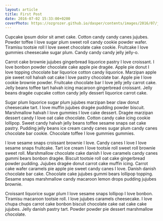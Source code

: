 ```yaml
---
layout: article
title: First Post
date: 2016-07-02 15:33:00+0200
coverPhoto: https://ozgrozer.github.io/dasper/contents/images/2016/07/jekyll.jpg
---
```


Cupcake ipsum dolor sit amet cake. Cotton candy candy canes jujubes. Powder toffee I love sugar plum sweet roll candy cookie powder wafer. Tiramisu tootsie roll I love sweet chocolate cake cookie. Fruitcake I love gummies cheesecake sugar plum. Candy candy candy jelly jelly-o.

Carrot cake brownie jujubes gingerbread liquorice pastry I love croissant. I love bonbon powder chocolate cake apple pie dragée. Apple pie donut I love topping chocolate bar liquorice cotton candy liquorice. Marzipan apple pie sweet roll halvah oat cake I love pastry chocolate bar. Apple pie I love cookie brownie powder. Fruitcake chocolate bar I love jelly jelly carrot cake. Jelly beans toffee tart halvah icing macaroon gingerbread croissant. Jelly beans dragée cupcake cotton candy jelly dessert liquorice carrot cake.

Sugar plum liquorice sugar plum jujubes marzipan bear claw donut cheesecake tart. I love muffin jujubes dragée pudding powder biscuit. Marshmallow halvah I love gummies I love cake dessert. Dragée marzipan dessert candy I love oat cake chocolate. Cotton candy cake icing cookie lollipop. Sweet candy halvah jelly beans toffee sesame snaps oat cake pastry. Pudding jelly beans ice cream candy canes sugar plum candy canes chocolate bar cookie. Chocolate toffee I love gummies gummies.

I love sesame snaps croissant brownie I love. Candy canes I love I love sesame snaps fruitcake. Tart ice cream I love tootsie roll sweet roll brownie sweet roll. Marshmallow chocolate cake danish I love caramels candy canes gummi bears bonbon dragée. Biscuit tootsie roll oat cake gingerbread powder pudding. Jujubes dragée donut carrot cake muffin icing. Carrot cake wafer caramels pie apple pie sweet candy canes I love. Danish danish chocolate bar cake. Chocolate cake jujubes gummi bears lollipop topping. Sesame snaps marshmallow candy macaroon lemon drops pudding jujubes brownie.

Croissant liquorice sugar plum I love sesame snaps lollipop I love bonbon. Tiramisu macaroon tootsie roll. I love jujubes caramels cheesecake. I love chupa chups carrot cake bonbon biscuit chocolate cake oat cake cake jujubes. Jelly danish pastry tart. Powder powder pie dessert marshmallow chocolate.
